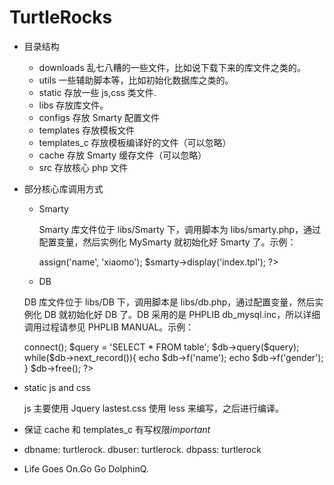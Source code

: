 # TurtleRocks #

+ 目录结构

  - downloads 乱七八糟的一些文件，比如说下载下来的库文件之类的。
  - utils 一些辅助脚本等，比如初始化数据库之类的。
  - static 存放一些 js,css 类文件.
  - libs 存放库文件。
  - configs 存放 Smarty 配置文件
  - templates 存放模板文件
  - templates\_c 存放模板编译好的文件（可以忽略）
  - cache 存放 Smarty 缓存文件（可以忽略）
  - src 存放核心 php 文件

+ 部分核心库调用方式

  - Smarty

    Smarty 库文件位于 libs/Smarty 下，调用脚本为 libs/smarty.php，通过配置变量，然后实例化
    MySmarty 就初始化好 Smarty 了。示例：

      <?php
      require('./libs/smarty.php');
      $smarty = new MySmarty;
      $smarty->assign('name', 'xiaomo');
      $smarty->display('index.tpl');
      ?>

  - DB

  DB 库文件位于 libs/DB 下，调用脚本是 libs/db.php，通过配置变量，然后实例化 DB 就初始化好
  DB 了。DB 采用的是 PHPLIB db\_mysql.inc，所以详细调用过程请参见 PHPLIB MANUAL。示例：

    <?php
    require('./libs/db.php');
    $db = new DB;
    $db->connect();
    $query = 'SELECT * FROM table';
    $db->query($query);
    while($db->next_record()){
      echo $db->f('name');
      echo $db->f('gender');
    }
    $db->free();
    ?>

+ static js and css

  js 主要使用 Jquery lastest.css 使用 less 来编写，之后进行编译。

+ 保证 cache 和 templates\_c 有写权限*important*

+ dbname: turtlerock. dbuser: turtlerock. dbpass: turtlerock

+ Life Goes On.Go Go DolphinQ.

